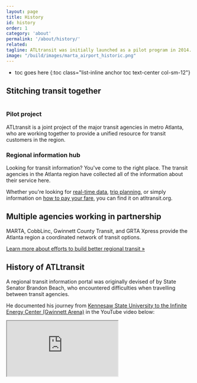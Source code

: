 ```yaml
---
layout: page
title: History
id: history
order: 1
category: 'about'
permalink: '/about/history/'
related: 
tagline: ATLtransit was initially launched as a pilot program in 2014.  
image: "/build/images/marta_airport_historic.png"
---
```


* toc goes here
{:toc class="list-inline anchor toc text-center col-sm-12"}

## Stitching transit together

<div class="col-sm-6 col-xs-12 pull-right text-center bottom-buffer">
	<img class="img-responsive center-block" style="max-height:300px" src="">
</div>


### Pilot project

ATLtransit is a joint project of the major transit agencies in metro Atlanta, who are working together to provide a unified resource for transit customers in the region.

### Regional information hub

Looking for transit information?  You've come to the right place.  The transit agencies in the Atlanta region have collected all of the information about their service here.  

Whether you're looking for [real-time data](/tools/realtime/), [trip planning](/plan), or simply information on [how to pay your fare](/fares/products/), you can find it on atltransit.org.

## Multiple agencies working in partnership

MARTA, CobbLinc, Gwinnett County Transit, and GRTA Xpress provide the Atlanta region a coordinated network of transit options.

[Learn more about efforts to build better regional transit »](/about/regional-transit)


## History of ATLtransit

A regional transit information portal was originally devised of by State Senator Brandon Beach, who encountered difficulties when travelling between transit agencies.

He documented his journey from <a href="/plan/#fromPlace=34.03469763500044%2C-84.58262787899969&fromName=Kennesaw+State+University%2C+1000+Chastain+Rd+NW+Kennesaw%2C+GA+30144&toPlace=33.99136160395591%2C-84.0904314499507&toName=6400+Sugarloaf+Pkwy%2C+Duluth%2C+Georgia%2C+30097%2C+USA&mode=TRANSIT%2CWALK&time=04%3A30+pm&date=2015-10-15&arriveBy=false">Kennesaw State University to the Infinite Energy Center (Gwinnett Arena)</a> in the YouTube video below:

<div class="row">
	<div class="col-sm-8 col-sm-offset-2">
		<div class="embed-responsive embed-responsive-16by9">
			<iframe src="https://www.youtube.com/embed/zLzKeJtMBwI" allowfullscreen></iframe>
		</div>
	</div>
</div>
